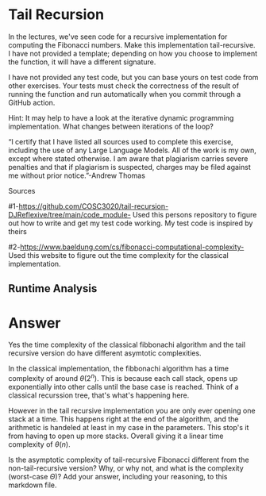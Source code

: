# Tail Recursion

In the lectures, we've seen code for a recursive implementation for computing
the Fibonacci numbers. Make this implementation tail-recursive. I have not
provided a template; depending on how you choose to implement the function, it
will have a different signature.

I have not provided any test code, but you can base yours on test code from
other exercises. Your tests must check the correctness of the result of running
the function and run automatically when you commit through a GitHub action.

Hint: It may help to have a look at the iterative dynamic programming
implementation. What changes between iterations of the loop?

“I certify that I have listed all sources used to complete this exercise, including the use
of any Large Language Models. All of the work is my own, except where stated
otherwise. I am aware that plagiarism carries severe penalties and that if plagiarism is
suspected, charges may be filed against me without prior notice.”-Andrew Thomas

Sources

#1-https://github.com/COSC3020/tail-recursion-DJReflexive/tree/main/code_module- Used this persons repository to figure out how to write and get my test code working. My test code is inspired by theirs

#2-https://www.baeldung.com/cs/fibonacci-computational-complexity- Used this website to figure out the time complexity for the classical implementation.

## Runtime Analysis

# Answer

Yes the time complexity of the classical fibbonachi algorithm and the tail recursive version do have different asymtotic complexities. 

In the classical implementation, the fibbonachi algorithm has a time complexity of around $\theta(2^n)$. This is because each call stack, opens up exponentially into other calls until the base case is reached. Think of a classical recurssion tree, that's what's happening here.

However in the tail recursive implementation you are only ever opening one stack at a time. This happens right at the end of the algorithm, and the arithmetic is handeled at least in my case in the parameters. This stop's it from having to open up more stacks. Overall giving it a linear time complexity of $\theta(n)$.

Is the asymptotic complexity of tail-recursive Fibonacci different from the
non-tail-recursive version? Why, or why not, and what is the complexity
(worst-case $\Theta$)? Add your answer, including your reasoning, to this
markdown file.
